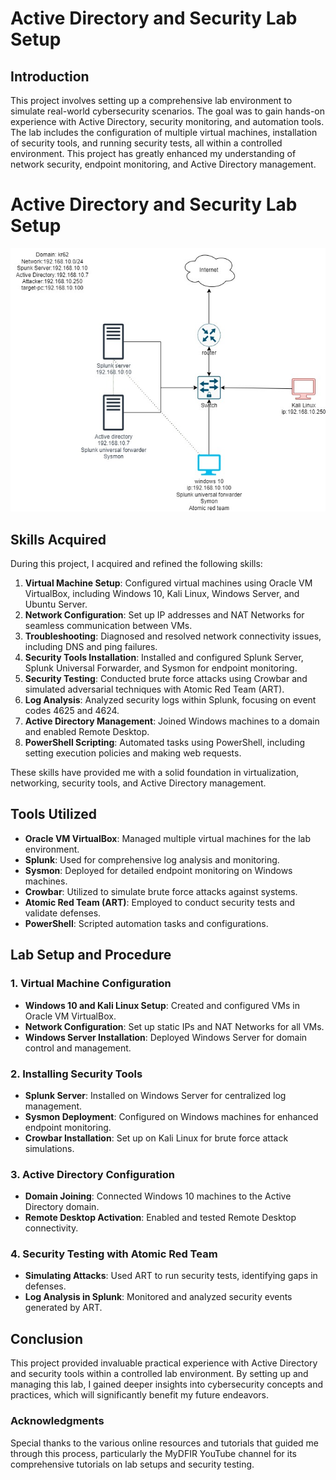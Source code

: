 # Active Directory and Security Lab Setup

## Introduction

This project involves setting up a comprehensive lab environment to simulate real-world cybersecurity scenarios. The goal was to gain hands-on experience with Active Directory, security monitoring, and automation tools. The lab includes the configuration of multiple virtual machines, installation of security tools, and running security tests, all within a controlled environment. This project has greatly enhanced my understanding of network security, endpoint monitoring, and Active Directory management.

# Active Directory and Security Lab Setup

![Active Directory Project](Active-Directory.jpg)

## Skills Acquired

During this project, I acquired and refined the following skills:

1. **Virtual Machine Setup**: Configured virtual machines using Oracle VM VirtualBox, including Windows 10, Kali Linux, Windows Server, and Ubuntu Server.
2. **Network Configuration**: Set up IP addresses and NAT Networks for seamless communication between VMs.
3. **Troubleshooting**: Diagnosed and resolved network connectivity issues, including DNS and ping failures.
4. **Security Tools Installation**: Installed and configured Splunk Server, Splunk Universal Forwarder, and Sysmon for endpoint monitoring.
5. **Security Testing**: Conducted brute force attacks using Crowbar and simulated adversarial techniques with Atomic Red Team (ART).
6. **Log Analysis**: Analyzed security logs within Splunk, focusing on event codes 4625 and 4624.
7. **Active Directory Management**: Joined Windows machines to a domain and enabled Remote Desktop.
8. **PowerShell Scripting**: Automated tasks using PowerShell, including setting execution policies and making web requests.

These skills have provided me with a solid foundation in virtualization, networking, security tools, and Active Directory management.

## Tools Utilized

- **Oracle VM VirtualBox**: Managed multiple virtual machines for the lab environment.
- **Splunk**: Used for comprehensive log analysis and monitoring.
- **Sysmon**: Deployed for detailed endpoint monitoring on Windows machines.
- **Crowbar**: Utilized to simulate brute force attacks against systems.
- **Atomic Red Team (ART)**: Employed to conduct security tests and validate defenses.
- **PowerShell**: Scripted automation tasks and configurations.

## Lab Setup and Procedure

### 1. Virtual Machine Configuration

- **Windows 10 and Kali Linux Setup**: Created and configured VMs in Oracle VM VirtualBox.
- **Network Configuration**: Set up static IPs and NAT Networks for all VMs.
- **Windows Server Installation**: Deployed Windows Server for domain control and management.

### 2. Installing Security Tools

- **Splunk Server**: Installed on Windows Server for centralized log management.
- **Sysmon Deployment**: Configured on Windows machines for enhanced endpoint monitoring.
- **Crowbar Installation**: Set up on Kali Linux for brute force attack simulations.

### 3. Active Directory Configuration

- **Domain Joining**: Connected Windows 10 machines to the Active Directory domain.
- **Remote Desktop Activation**: Enabled and tested Remote Desktop connectivity.

### 4. Security Testing with Atomic Red Team

- **Simulating Attacks**: Used ART to run security tests, identifying gaps in defenses.
- **Log Analysis in Splunk**: Monitored and analyzed security events generated by ART.

## Conclusion

This project provided invaluable practical experience with Active Directory and security tools within a controlled lab environment. By setting up and managing this lab, I gained deeper insights into cybersecurity concepts and practices, which will significantly benefit my future endeavors.

### Acknowledgments

Special thanks to the various online resources and tutorials that guided me through this process, particularly the MyDFIR YouTube channel for its comprehensive tutorials on lab setups and security testing.

